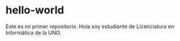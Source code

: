 # hello-world
Este es mi primer repositorio.
Hola soy estudiante de Licenciatura en Informática de la UNO.
